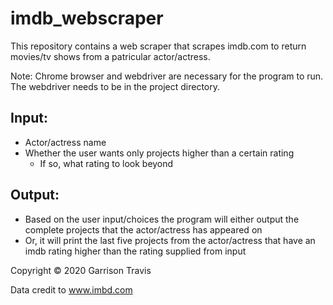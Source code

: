 # imdb_webscraper

This repository contains a web scraper that scrapes imdb.com to return movies/tv shows from a patricular actor/actress.

Note: Chrome browser and webdriver are necessary for the program to run. The webdriver needs to be in the project directory.

Input:
-----
 - Actor/actress name
 - Whether the user wants only projects higher than a certain rating
      - If so, what rating to look beyond
      
Output:
------
 - Based on the user input/choices the program will either output the complete projects that the actor/actress has appeared on
 - Or, it will print the last five projects from the actor/actress that have an imdb rating higher than the rating supplied from input
 
Copyright © 2020 Garrison Travis

Data credit to www.imbd.com
